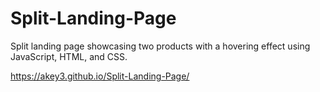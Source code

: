 # Split-Landing-Page
Split landing page showcasing two products with a hovering effect using JavaScript, HTML, and CSS. 

https://akey3.github.io/Split-Landing-Page/
